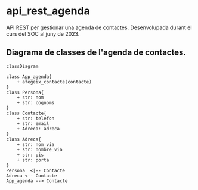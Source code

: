 # api_rest_agenda

API REST per gestionar una agenda de contactes.
Desenvolupada durant el curs del SOC al juny de 2023.

## Diagrama de classes de l'agenda de contactes.

```mermaid
classDiagram

class App_agenda{
    + afegeix_contacte(contacte)
}
class Persona{
    + str: nom
    + str: cognoms
}
class Contacte{
    + str: telefon
    + str: email
    + Adreca: adreca
}
class Adreca{
    + str: nom_via
    + str: nombre_via
    + str: pis
    + str: porta
}
Persona  <|-- Contacte
Adreca <-- Contacte
App_agenda --> Contacte
```

